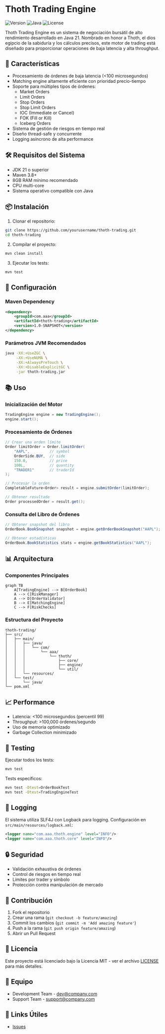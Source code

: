 # Thoth Trading Engine

![Version](https://img.shields.io/badge/version-1.0--SNAPSHOT-blue)
![Java](https://img.shields.io/badge/Java-21-orange)
![License](https://img.shields.io/badge/license-MIT-green)

Thoth Trading Engine es un sistema de negociación bursátil de alto rendimiento desarrollado en Java 21. Nombrado en honor a Thoth, el dios egipcio de la sabiduría y los cálculos precisos, este motor de trading está diseñado para proporcionar operaciones de baja latencia y alta throughput.

## 🚀 Características

- Procesamiento de órdenes de baja latencia (<100 microsegundos)
- Matching engine altamente eficiente con prioridad precio-tiempo
- Soporte para múltiples tipos de órdenes:
    - Market Orders
    - Limit Orders
    - Stop Orders
    - Stop Limit Orders
    - IOC (Immediate or Cancel)
    - FOK (Fill or Kill)
    - Iceberg Orders
- Sistema de gestión de riesgos en tiempo real
- Diseño thread-safe y concurrente
- Logging asíncrono de alta performance

## 🛠 Requisitos del Sistema

- JDK 21 o superior
- Maven 3.8+
- 8GB RAM mínimo recomendado
- CPU multi-core
- Sistema operativo compatible con Java

## 📦 Instalación

1. Clonar el repositorio:
```bash
git clone https://github.com/yourusername/thoth-trading.git
cd thoth-trading
```

2. Compilar el proyecto:
```bash
mvn clean install
```

3. Ejecutar los tests:
```bash
mvn test
```

## 🔧 Configuración

### Maven Dependency

```xml
<dependency>
    <groupId>com.aaa</groupId>
    <artifactId>thoth-trading</artifactId>
    <version>1.0-SNAPSHOT</version>
</dependency>
```

### Parámetros JVM Recomendados

```bash
java -XX:+UseZGC \
     -XX:+UseNUMA \
     -XX:+AlwaysPreTouch \
     -XX:+DisableExplicitGC \
     -jar thoth-trading.jar
```

## 📚 Uso

### Inicialización del Motor

```java
TradingEngine engine = new TradingEngine();
engine.start();
```

### Procesamiento de Órdenes

```java
// Crear una orden límite
Order limitOrder = Order.limitOrder(
    "AAPL",         // symbol
    OrderSide.BUY,  // side
    150.0,          // price
    100L,           // quantity
    "TRADER1"       // traderId
);

// Procesar la orden
CompletableFuture<Order> result = engine.submitOrder(limitOrder);

// Obtener resultado
Order processedOrder = result.get();
```

### Consulta del Libro de Órdenes

```java
// Obtener snapshot del libro
OrderBook.BookSnapshot snapshot = engine.getOrderBookSnapshot("AAPL");

// Obtener estadísticas
OrderBook.BookStatistics stats = engine.getBookStatistics("AAPL");
```

## 📊 Arquitectura

### Componentes Principales

```mermaid
graph TB
    A[TradingEngine] --> B[OrderBook]
    A --> C[RiskManager]
    A --> D[OrderValidator]
    B --> E[MatchingEngine]
    C --> F[RiskChecks]
```

### Estructura del Proyecto

```
thoth-trading/
├── src/
│   ├── main/
│   │   ├── java/
│   │   │   └── com/
│   │   │       └── aaa/
│   │   │           └── thoth/
│   │   │               ├── core/
│   │   │               ├── engine/
│   │   │               └── util/
│   │   └── resources/
│   └── test/
│       └── java/
└── pom.xml
```

## 📈 Performance

- Latencia: <100 microsegundos (percentil 99)
- Throughput: >100,000 órdenes/segundo
- Uso de memoria optimizado
- Garbage Collection minimizado

## 🧪 Testing

Ejecutar todos los tests:
```bash
mvn test
```

Tests específicos:
```bash
mvn test -Dtest=OrderBookTest
mvn test -Dtest=TradingEngineTest
```

## 📝 Logging

El sistema utiliza SLF4J con Logback para logging. Configuración en `src/main/resources/logback.xml`:

```xml
<logger name="com.aaa.thoth.engine" level="INFO"/>
<logger name="com.aaa.thoth.core" level="INFO"/>
```

## 🔒 Seguridad

- Validación exhaustiva de órdenes
- Control de riesgos en tiempo real
- Límites por trader y símbolo
- Protección contra manipulación de mercado

## 🤝 Contribución

1. Fork el repositorio
2. Crear una rama (`git checkout -b feature/amazing`)
3. Commit los cambios (`git commit -m 'Add amazing feature'`)
4. Push a la rama (`git push origin feature/amazing`)
5. Abrir un Pull Request

## 📄 Licencia

Este proyecto está licenciado bajo la Licencia MIT - ver el archivo [LICENSE](LICENSE) para más detalles.

## 👥 Equipo

- Development Team - [dev@company.com](mailto:alejandro.antivero@gmail.com)
- Support Team - [support@company.com](mailto:alejandro.antivero@gmail.com)

## 🔗 Links Útiles

- [Issues](https://github.com/aantivero/thoth-trading/issues)

